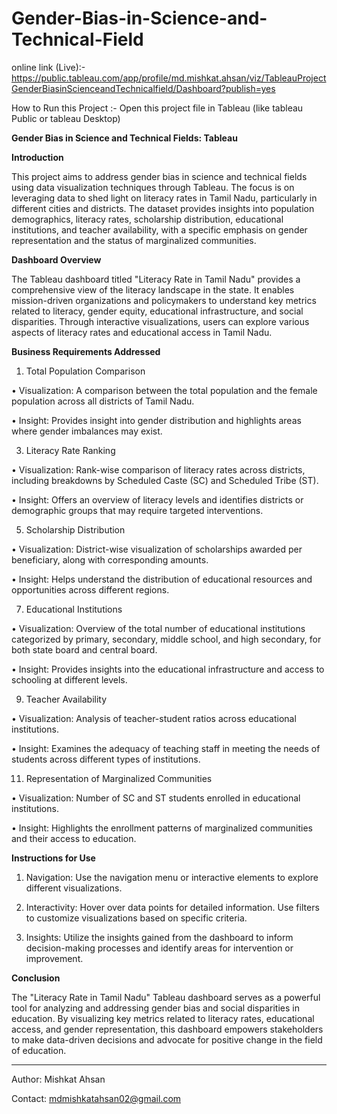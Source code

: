 # Gender-Bias-in-Science-and-Technical-Field

online link (Live):- https://public.tableau.com/app/profile/md.mishkat.ahsan/viz/TableauProjectGenderBiasinScienceandTechnicalfield/Dashboard?publish=yes

How to Run this Project :- Open this project file in Tableau (like tableau Public or tableau Desktop)

**Gender Bias in Science and Technical Fields: Tableau**

**Introduction**

This project aims to address gender bias in science and technical fields using data visualization techniques through Tableau. The focus is on leveraging data to shed light on literacy rates in Tamil Nadu, particularly in different cities and districts. The dataset provides insights into population demographics, literacy rates, scholarship distribution, educational institutions, and teacher availability, with a specific emphasis on gender representation and the status of marginalized communities.


**Dashboard Overview**

The Tableau dashboard titled "Literacy Rate in Tamil Nadu" provides a comprehensive view of the literacy landscape in the state. It enables mission-driven organizations and policymakers to understand key metrics related to literacy, gender equity, educational infrastructure, and social disparities. Through interactive visualizations, users can explore various aspects of literacy rates and educational access in Tamil Nadu.


**Business Requirements Addressed**


1. Total Population Comparison
   
•	Visualization: A comparison between the total population and the female population across all districts of Tamil Nadu.

•	Insight: Provides insight into gender distribution and highlights areas where gender imbalances may exist.

3. Literacy Rate Ranking
   
•	Visualization: Rank-wise comparison of literacy rates across districts, including breakdowns by Scheduled Caste (SC) and Scheduled Tribe (ST).

•	Insight: Offers an overview of literacy levels and identifies districts or demographic groups that may require targeted interventions.

5. Scholarship Distribution
   
•	Visualization: District-wise visualization of scholarships awarded per beneficiary, along with corresponding amounts.

•	Insight: Helps understand the distribution of educational resources and opportunities across different regions.

7. Educational Institutions
   
•	Visualization: Overview of the total number of educational institutions categorized by primary, secondary, middle school, and high secondary, for both state board and central board.

•	Insight: Provides insights into the educational infrastructure and access to schooling at different levels.

9. Teacher Availability
    
•	Visualization: Analysis of teacher-student ratios across educational institutions.

•	Insight: Examines the adequacy of teaching staff in meeting the needs of students across different types of institutions.

11. Representation of Marginalized Communities
    
•	Visualization: Number of SC and ST students enrolled in educational institutions.

•	Insight: Highlights the enrollment patterns of marginalized communities and their access to education.


**Instructions for Use** 

1.	Navigation: Use the navigation menu or interactive elements to explore different visualizations.
   
2.	Interactivity: Hover over data points for detailed information. Use filters to customize visualizations based on specific criteria.
   
3.	Insights: Utilize the insights gained from the dashboard to inform decision-making processes and identify areas for intervention or improvement.

   
**Conclusion** 

The "Literacy Rate in Tamil Nadu" Tableau dashboard serves as a powerful tool for analyzing and addressing gender bias and social disparities in education. By visualizing key metrics related to literacy rates, educational access, and gender representation, this dashboard empowers stakeholders to make data-driven decisions and advocate for positive change in the field of education.


________________________________________
Author: Mishkat Ahsan

Contact: mdmishkatahsan02@gmail.com 


